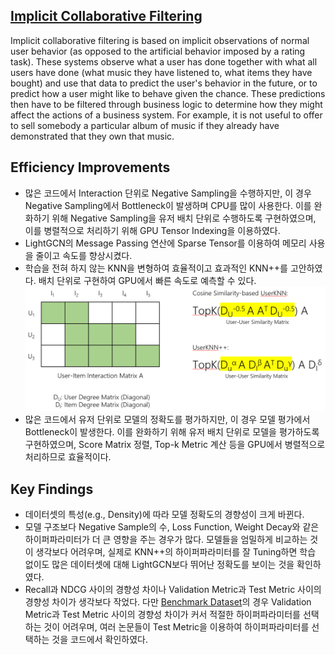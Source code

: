 ## [Implicit Collaborative Filtering](https://en.wikipedia.org/wiki/Collaborative_filtering)
Implicit collaborative filtering is based on implicit observations of normal user behavior (as opposed to the artificial behavior imposed by a rating task). These systems observe what a user has done together with what all users have done (what music they have listened to, what items they have bought) and use that data to predict the user's behavior in the future, or to predict how a user might like to behave given the chance. These predictions then have to be filtered through business logic to determine how they might affect the actions of a business system. For example, it is not useful to offer to sell somebody a particular album of music if they already have demonstrated that they own that music.

## Efficiency Improvements
- 많은 코드에서 Interaction 단위로 Negative Sampling을 수행하지만, 이 경우 Negative Sampling에서 Bottleneck이 발생하며 CPU를 많이 사용한다. 이를 완화하기 위해 Negative Sampling을 유저 배치 단위로 수행하도록 구현하였으며, 이를 병렬적으로 처리하기 위해 GPU Tensor Indexing을 이용하였다.
- LightGCN의 Message Passing 연산에 Sparse Tensor를 이용하여 메모리 사용을 줄이고 속도를 향상시켰다.
- 학습을 전혀 하지 않는 KNN을 변형하여 효율적이고 효과적인 KNN++를 고안하였다. 배치 단위로 구현하여 GPU에서 빠른 속도로 예측할 수 있다. ![ICF](image/ICF.png)
- 많은 코드에서 유저 단위로 모델의 정확도를 평가하지만, 이 경우 모델 평가에서 Bottleneck이 발생한다. 이를 완화하기 위해 유저 배치 단위로 모델을 평가하도록 구현하였으며, Score Matrix 정렬, Top-k Metric 계산 등을 GPU에서 병렬적으로 처리하므로 효율적이다.

## Key Findings
- 데이터셋의 특성(e.g., Density)에 따라 모델 정확도의 경향성이 크게 바뀐다.
- 모델 구조보다 Negative Sample의 수, Loss Function, Weight Decay와 같은 하이퍼파라미터가 더 큰 영향을 주는 경우가 많다. 모델들을 엄밀하게 비교하는 것이 생각보다 어려우며, 실제로 KNN++의 하이퍼파라미터를 잘 Tuning하면 학습 없이도 많은 데이터셋에 대해 LightGCN보다 뛰어난 정확도를 보이는 것을 확인하였다.
- Recall과 NDCG 사이의 경향성 차이나 Validation Metric과 Test Metric 사이의 경향성 차이가 생각보다 작었다. 다만 [Benchmark Dataset](https://openbenchmark.github.io/candidate-matching/)의 경우 Validation Metric과 Test Metric 사이의 경향성 차이가 커서 적절한 하이퍼파라미터를 선택하는 것이 어려우며, 여러 논문들이 Test Metric을 이용하여 하이퍼파라미터를 선택하는 것을 코드에서 확인하였다.
